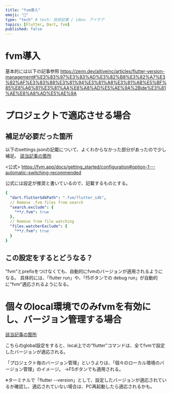 ```yaml
---
title: "fvm導入"
emoji: "💭"
type: "tech" # tech: 技術記事 / idea: アイデア
topics: [Flutter, Dart, fvm]
published: false
---
```


# fvm導入
基本的には以下の記事参照
https://zenn.dev/altiveinc/articles/flutter-version-management#%E3%83%97%E3%83%AD%E3%82%B8%E3%82%A7%E3%82%AF%E3%83%88%E3%81%94%E3%81%A8%E3%81%AB%E5%BF%85%E8%A6%81%E3%81%AA%E8%A8%AD%E5%AE%9A%2Bide%E3%81%AE%E8%A8%AD%E5%AE%9A

# プロジェクトで適応させる場合
## 補足が必要だった箇所
以下のsettings.jsonの記載について、よくわからなかった部分があったので少し補足。
[該当記事の箇所](https://zenn.dev/altiveinc/articles/flutter-version-management#vs-code)

<公式>
https://fvm.app/docs/getting_started/configuration#option-1---automatic-switching-recommended

公式には設定が推奨と書いているので、記載するものとする。

```yaml :.vscode/settings.json
{
  "dart.flutterSdkPath": ".fvm/flutter_sdk",
  // Remove .fvm files from search
  "search.exclude": {
    "**/.fvm": true
  },
  // Remove from file watching
  "files.watcherExclude": {
    "**/.fvm": true
  }
}
```

## この設定をするとどうなる？
"fvm"とprefixをつけなくても、自動的にfvmのバージョンが適用されるようになる。
具体的には、「flutter run」や、「f5ボタンでの debug run」が自動的に"fvm"適応されるようになる。

# 個々のlocal環境でのみfvmを有効にし、バージョン管理する場合
[該当記事の箇所](https://zenn.dev/altiveinc/articles/flutter-version-management#global-%E3%82%92%E4%BD%BF%E3%81%88%E3%81%B0%E3%81%A9%E3%81%93%E3%81%A7%E3%82%82-flutter-%E3%82%B3%E3%83%9E%E3%83%B3%E3%83%89%E3%81%8C%E4%BD%BF%E7%94%A8%E3%81%A7%E3%81%8D%E3%82%8B)

こちらのglobal設定をすると、local上での"flutter"コマンドは、全てfvmで設定したバージョンが適応される。

「プロジェクト毎のバージョン管理」というよりは、「個々のローカル環境のバージョン管理」のイメージ。
→F5ボタンでも適用される。

※ターミナルで「flutter --version」として、設定したバージョンが適応されているか確認し、適応されていない場合は、PC再起動したら適応されるかも。